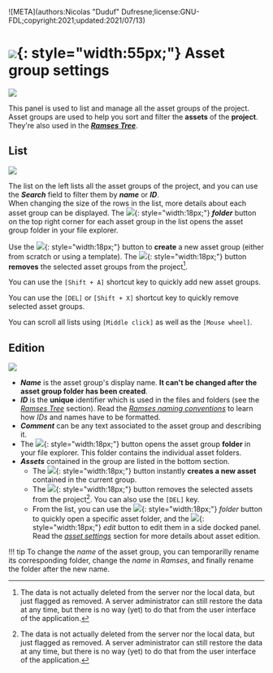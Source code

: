 ![META](authors:Nicolas "Duduf" Dufresne;license:GNU-FDL;copyright:2021;updated:2021/07/13)

# ![](/img/icons/assetgroups_sl.svg){: style="width:55px;"} Asset group settings

![](/img/client/assetgroups.png)

This panel is used to list and manage all the asset groups of the project. Asset groups are used to help you sort and filter the **assets** of the **project**. They're also used in the [***Ramses Tree***](../files/tree.md).

## List

![](/img/client/assetgrouplist.png)

The list on the left lists all the asset groups of the project, and you can use the ***Search*** field to filter them by ***name*** or ***ID***.  
When changing the size of the rows in the list, more details about each asset group can be displayed. The ![](/img/icons/explore.svg){: style="width:18px;"} ***folder*** button on the top right corner for each asset group in the list opens the asset group folder in your file explorer.

Use the ![](/img/icons/add_sl.svg){: style="width:18px;"} button to **create** a new asset group (either from scratch or using a template). The ![](/img/icons/remove_sl.svg){: style="width:18px;"} button **removes** the selected asset groups from the project[^1].

You can use the `[Shift + A]` shortcut key to quickly add new asset groups.

You can use the `[DEL]` or `[Shift + X]` shortcut key to quickly remove selected asset groups.

You can scroll all lists using `[Middle click]` as well as the `[Mouse wheel]`.

## Edition

![](/img/client/assetgroupedition.png)

- ***Name*** is the asset group's display name. **It can't be changed after the asset group folder has been created**.
- ***ID*** is the **unique** identifier which is used in the files and folders (see the [*Ramses Tree*](../files/index.md) section). Read the [*Ramses naming conventions*](../files/naming.md) to learn how *IDs* and names have to be formatted.
- ***Comment*** can be any text associated to the asset group and describing it.
- The ![](/img/icons/go-to-explore-reveal-folder_sl.svg){: style="width:18px;"} button opens the asset group **folder** in your file explorer. This folder contains the individual asset folders.
- ***Assets*** contained in the group are listed in the bottom section.
    - The ![](/img/icons/add_sl.svg){: style="width:18px;"} button instantly **creates a new asset** contained in the current group.
    - The ![](/img/icons/remove_sl.svg){: style="width:18px;"} button removes the selected assets from the project[^1]. You can also use the `[DEL]` key.
    - From the list, you can use the ![](/img/icons/explore.svg){: style="width:18px;"} *folder* button to quickly open a specific asset folder, and the ![](/img/icons/edit-comment-modify_sl.svg){: style="width:18px;"} *edit* button to edit them in a side docked panel. Read the [*asset settings*](assets.md) section for more details about asset edition.

!!! tip
    To change the *name* of the asset group, you can temporarilly rename its corresponding folder, change the *name* in *Ramses*, and finally rename the folder after the new name.

[^1]:
    The data is not actually deleted from the server nor the local data, but just flagged as removed. A server administrator can still restore the data at any time, but there is no way (yet) to do that from the user interface of the application.


